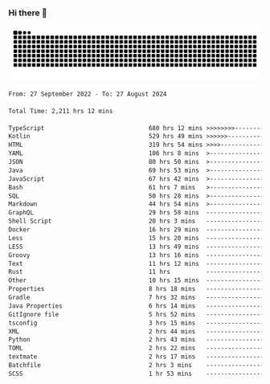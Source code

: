 ### Hi there 👋

<picture>
  <source media="(prefers-color-scheme: dark)" srcset="https://raw.githubusercontent.com/heyline/heyline/output/github-contribution-grid-snake-dark.svg">
  <source media="(prefers-color-scheme: light)" srcset="https://raw.githubusercontent.com/heyline/heyline/output/github-contribution-grid-snake.svg">
  <img alt="github contribution grid snake animation" src="https://raw.githubusercontent.com/heyline/heyline/output/github-contribution-grid-snake.svg">
</picture>

<!--START_SECTION:waka-->

```txt
From: 27 September 2022 - To: 27 August 2024

Total Time: 2,211 hrs 12 mins

TypeScript                             680 hrs 12 mins >>>>>>>>-----------------   30.76 %
Kotlin                                 529 hrs 49 mins >>>>>>-------------------   23.96 %
HTML                                   319 hrs 54 mins >>>>---------------------   14.47 %
YAML                                   106 hrs 8 mins  >------------------------   04.80 %
JSON                                   80 hrs 50 mins  >------------------------   03.66 %
Java                                   69 hrs 53 mins  >------------------------   03.16 %
JavaScript                             67 hrs 42 mins  >------------------------   03.06 %
Bash                                   61 hrs 7 mins   >------------------------   02.76 %
SQL                                    50 hrs 28 mins  >------------------------   02.28 %
Markdown                               44 hrs 54 mins  >------------------------   02.03 %
GraphQL                                29 hrs 58 mins  -------------------------   01.36 %
Shell Script                           20 hrs 3 mins   -------------------------   00.91 %
Docker                                 16 hrs 29 mins  -------------------------   00.75 %
Less                                   15 hrs 20 mins  -------------------------   00.69 %
LESS                                   13 hrs 49 mins  -------------------------   00.63 %
Groovy                                 13 hrs 16 mins  -------------------------   00.60 %
Text                                   11 hrs 12 mins  -------------------------   00.51 %
Rust                                   11 hrs          -------------------------   00.50 %
Other                                  10 hrs 15 mins  -------------------------   00.46 %
Properties                             8 hrs 18 mins   -------------------------   00.38 %
Gradle                                 7 hrs 32 mins   -------------------------   00.34 %
Java Properties                        6 hrs 14 mins   -------------------------   00.28 %
GitIgnore file                         5 hrs 52 mins   -------------------------   00.27 %
tsconfig                               3 hrs 15 mins   -------------------------   00.15 %
XML                                    2 hrs 44 mins   -------------------------   00.12 %
Python                                 2 hrs 43 mins   -------------------------   00.12 %
TOML                                   2 hrs 22 mins   -------------------------   00.11 %
textmate                               2 hrs 17 mins   -------------------------   00.10 %
Batchfile                              2 hrs 3 mins    -------------------------   00.09 %
SCSS                                   1 hr 53 mins    -------------------------   00.09 %
```

<!--END_SECTION:waka-->

